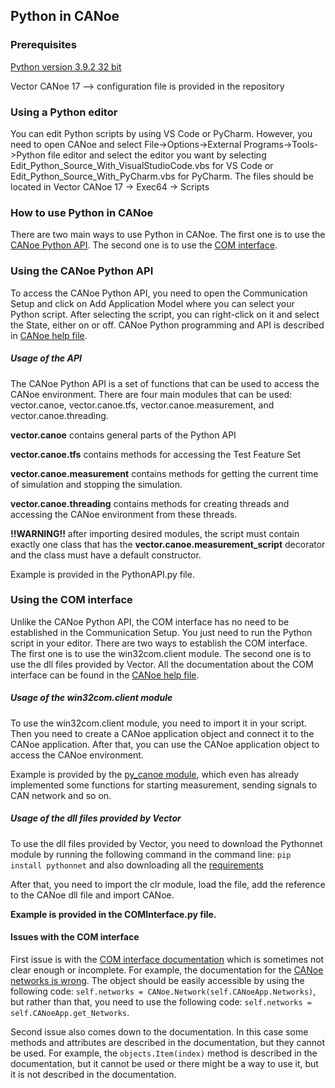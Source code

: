 ## Python in CANoe


### Prerequisites
[Python version 3.9.2 32 bit](https://www.python.org/downloads/release/python-392/)

Vector CANoe 17 --> configuration file is provided in the repository

### Using a Python editor 
You can edit Python scripts by using VS Code or PyCharm. However, you need to open CANoe and 
select File->Options->External Programs->Tools->Python file editor and select the editor you want by 
selecting Edit_Python_Source_With_VisualStudioCode.vbs for VS Code 
or Edit_Python_Source_With_PyCharm.vbs for PyCharm.
The files should be located in Vector CANoe 17 -> Exec64 -> Scripts

### How to use Python in CANoe

There are two main ways to use Python in CANoe. The first one is to use the 
[CANoe Python API](file:///C:/Program%20Files/Vector%20CANoe%2017/Help01/CANoeCANalyzerHTML5/CANoeCANalyzer.htm#Topics/Shared/PythonAPI.htm?TocPath=Technical%2520References%257CPython%2520API%257C_____0).
The second one is to use the [COM interface](file:///C:/Program%20Files/Vector%20CANoe%2017/Help01/CANoeCANalyzerHTML5/CANoeCANalyzer.htm#Topics/COMInterface/COMInterface.htm?TocPath=Technical%2520References%257C_____1). 

### Using the CANoe Python API

To access the CANoe Python API, you need to open the Communication Setup and click on Add Application Model where 
you can select your Python script. After selecting the script, you can right-click on it and select the State, either 
on or off. CANoe Python programming and API is described in [CANoe help file](file:///C:/Program%20Files/Vector%20CANoe%2017/Help01/CANoeCANalyzerHTML5/CANoeCANalyzer.htm#Topics/Shared/PythonAPI.htm?TocPath=Technical%2520References%257CPython%2520API%257C_____0).

##### Usage of the API
The CANoe Python API is a set of functions that can be used to access the CANoe environment. There are four main modules 
that can be used: vector.canoe, vector.canoe.tfs, vector.canoe.measurement, and vector.canoe.threading.

**vector.canoe** contains general parts of the Python API

**vector.canoe.tfs** contains methods for accessing the Test Feature Set

**vector.canoe.measurement** contains methods for getting the current time of simulation and stopping the simulation.

**vector.canoe.threading** contains methods for creating threads and accessing the CANoe environment from these threads.

**!!WARNING!!**
after importing desired modules, the script must contain exactly one class that has the **vector.canoe.measurement_script** decorator and 
the class must have a default constructor.

Example is provided in the PythonAPI.py file. 

### Using the COM interface                                                                                                                                                                                                                                                                                                                                                       

Unlike the CANoe Python API, the COM interface has no need to be established in the Communication Setup. You just need to 
run the Python script in your editor. There are two ways to establish the COM interface. The first one is to use the
win32com.client module. The second one is to use the dll files provided by Vector.
All the documentation about the COM interface can be found in the [CANoe help file](file:///C:/Program%20Files/Vector%20CANoe%2017/Help01/CANoeCANalyzerHTML5/CANoeCANalyzer.htm#Topics/COMInterface/COMInterface.htm?TocPath=Technical%2520References%257C_____1).

##### Usage of the win32com.client module

To use the win32com.client module, you need to import it in your script. Then you need to create a CANoe application object
and connect it to the CANoe application. After that, you can use the CANoe application object to access the CANoe environment.

Example is provided by the [py_canoe module](https://github.com/chaitu-ycr/py_canoe), which even has already
implemented some functions for starting measurement, sending signals to CAN network and so on.

##### Usage of the dll files provided by Vector

To use the dll files provided by Vector, you need to download the Pythonnet module by running the following command in the command line:
```pip install pythonnet```
and also downloading all the [requirements](https://github.com/pythonnet/pythonnet/blob/master/requirements.txt)

After that, you need to import the clr module, load the file, add the reference to the CANoe dll file and import CANoe.

**Example is provided in the COMInterface.py file.**

#### Issues with the COM interface

First issue is with the [COM interface documentation](file:///C:/Program%20Files/Vector%20CANoe%2017/Help01/CANoeCANalyzerHTML5/CANoeCANalyzer.htm#Topics/COMInterface/COMInterface.htm?TocPath=Technical%2520References%257C_____1)
which is sometimes not clear enough or incomplete. For example, the documentation for the [CANoe networks is wrong](file:///C:/Program%20Files/Vector%20CANoe%2017/Help01/CANoeCANalyzerHTML5/CANoeCANalyzer.htm#Topics/COMInterface/Objects/COMObjectNetworks.htm).
The object should be easily accessible by using the following code:
```self.networks = CANoe.Network(self.CANoeApp.Networks)```, but rather than that, you need to use the following code:
```self.networks = self.CANoeApp.get_Networks```.

Second issue also comes down to the documentation. In this case some methods and attributes are described in the documentation, but they cannot be used.
For example, the ```objects.Item(index)``` method is described in the documentation, but it cannot be used or there might be a way
to use it, but it is not described in the documentation.

























